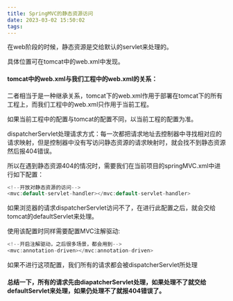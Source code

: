 ```yaml
---
title: SpringMVC的静态资源访问
date: 2023-03-02 15:50:02
tags:
---
```


在web阶段的时候，静态资源是交给默认的servlet来处理的。

具体位置可在tomcat中的web.xml中发现。

#### tomcat中的web.xml与我们工程中的web.xml的关系：

二者相当于是一种继承关系，tomcat下的web.xml作用于部署在tomcat下的所有工程上，而我们工程中的web.xml只作用于当前工程。

如果当前工程中的配置与tomcat的配置不同，以当前工程的配置为准。

dispatcherServlet处理请求方式：每一次都把请求地址去控制器中寻找相对应的请求映射，但是控制器中没有写访问静态资源的请求映射时，就会找不到静态资源然后报404错误。

所以在遇到静态资源404的情况时，需要我们在当前项目的springMVC.xml中进行如下配置：

```java
<!--开放对静态资源的访问-->
<mvc:default-servlet-handler></mvc:default-servlet-handler>
```

如果浏览器的请求dispatcherServlet访问不了，在进行此配置之后，就会交给tomcat的defaultServlet来处理。

使用该配置时同样需要配置MVC注解驱动:

```java
<!--开启注解驱动，之后很多场景，都会用到-->
<mvc:annotation-driven></mvc:annotation-driven>
```

如果不进行这项配置，我们所有的请求都会被dispatcherServlet所处理

#### 总结一下，所有的请求先由diapatcherServlet处理，如果处理不了就交给defaultServlet来处理，如果仍处理不了就报404错误了。